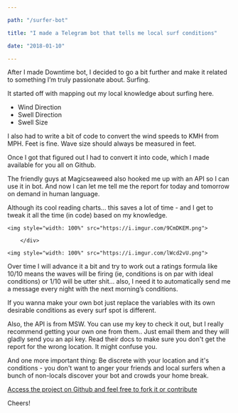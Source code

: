 ```yaml
---

path: "/surfer-bot"

title: "I made a Telegram bot that tells me local surf conditions"

date: "2018-01-10"

---
```



After I made Downtime bot, I decided to go a bit further and make it related to something I’m truly passionate about. Surfing.

It started off with mapping out my local knowledge about surfing here.

 - Wind Direction
 - Swell Direction
 - Swell Size

I also had to write a bit of code to convert the wind speeds to KMH from MPH. Feet is fine. Wave size should always be measured in feet.

Once I got that figured out I had to convert it into code, which I made available for you all on Github.

The friendly guys at Magicseaweed also hooked me up with an API so I can use it in bot.
And now I can let me tell me the report for today and tomorrow on demand in human language.

Although its cool reading charts… this saves a lot of time - and I get to tweak it all the time (in code) based on my knowledge.

<div class="container">
	<div class="row">
		<div class="col-6">

	<img style="width: 100%" src="https://i.imgur.com/9CmDKEM.png">

		</div>

<div class="col-6">

	<img style="width: 100%" src="https://i.imgur.com/lWcd2vU.png">

</div>

</div>
</div>

Over time I will advance it a bit and try to work out a ratings formula like 10/10 means the waves will be firing (ie, conditions is on par with ideal conditions) or 1/10 will be utter shit… also, I need it to automatically send me a message every night with the next morning’s conditions.

If you wanna make your own bot just replace the variables with its own desirable conditions as every surf spot is different.

Also, the API is from MSW.  You can use my key to check it out, but I really recommend getting your own one from them.. Just email them and they will gladly send you an api key.
Read their docs to make sure you don't get the report for the wrong location. It might confuse you.

And one more important thing: Be discrete with your location and it's conditions - you don't want to anger your friends and local surfers when a bunch of non-locals discover your bot and crowds your home break.

[Access the project on Github and feel free to fork it or contribute](https://github.com/burgundy93/localsurferbot)

Cheers!